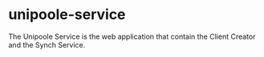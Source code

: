 # unipoole-service
The Unipoole Service is the web application that contain the Client Creator and the Synch Service.
